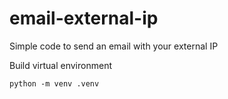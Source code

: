 # email-external-ip

Simple code to send an email with your external IP

Build virtual environment 
```code
python -m venv .venv
```